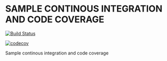 # SAMPLE CONTINOUS INTEGRATION AND CODE COVERAGE

[![Build Status](https://travis-ci.org/rikopernando/ci-and-codecoverage.svg?branch=master)](https://travis-ci.org/rikopernando/ci-and-codecoverage)

[![codecov](https://codecov.io/gh/rikopernando/ci-and-codecoverage/branch/master/graph/badge.svg)](https://codecov.io/gh/rikopernando/ci-and-codecoverage)



Sample continous integration and code coverage
